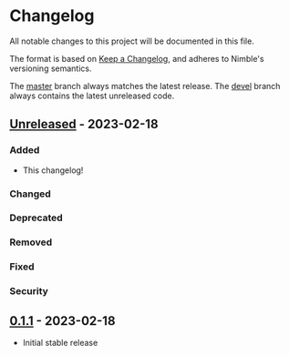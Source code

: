 # Changelog

All notable changes to this project will be documented in this file.

The format is based on [Keep a Changelog], and adheres to Nimble's versioning semantics.

The [master] branch always matches the latest release. The [devel] branch always contains the latest unreleased code.

## [Unreleased] - 2023-02-18

### Added

- This changelog!

### Changed

### Deprecated

### Removed

### Fixed

### Security


## [0.1.1] - 2023-02-18

- Initial stable release

<!-- Links -->
[keep a changelog]: https://keepachangelog.com/en/1.0.0/

<!-- Versions -->
[unreleased]: https://github.com/ryukoposting/kroutes/compare/master...devel
[master]: https://github.com/ryukoposting/kroutes/tree/master
[devel]: https://github.com/ryukoposting/kroutes/tree/devel
[0.1.1]: https://github.com/ryukoposting/kroutes/releases/tag/0.1.1
